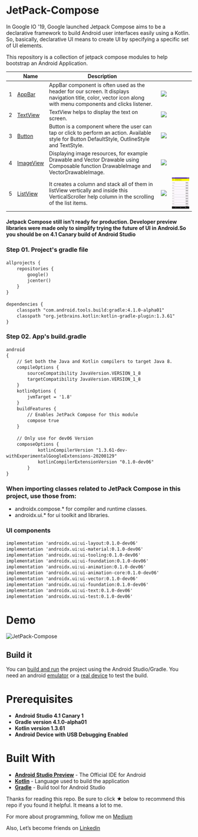# JetPack-Compose

In Google IO '19, Google launched Jetpack Compose aims to be a declarative framework to build Android user interfaces easily using a Kotlin. So, basically, declarative UI means to create UI by specifying a specific set of UI elements.

This repository is a collection of jetpack compose modules to help bootstrap an Android Application.

|   | Name  | Description  |   |   |
| ------------| ------------ | ------------ | ------------ | ------------ |
| 1  | [AppBar](https://github.com/yash786agg/JetPack-Compose/blob/master/app/src/main/java/com/app/uiComponents/AppBar.kt) | AppBar component is often used as the header for our screen. It displays navigation title, color, vector icon along with menu components and clicks listener.  | ![](https://imgur.com/WGptKNg.png)  |   |
| 2  | [TextView](https://github.com/yash786agg/JetPack-Compose/blob/master/app/src/main/java/com/app/uiComponents/TextView.kt) | TextView helps to display the text on screen.  | ![](https://i.imgur.com/TdwFITY.png)  |   |
| 3  | [Button](https://github.com/yash786agg/JetPack-Compose/blob/master/app/src/main/java/com/app/uiComponents/Button.kt) | Button is a component where the user can tap or click to perform an action. Available style for Button DefaultStyle, OutlineStyle and TextStyle. | ![](https://imgur.com/7n8DmXj.png)  |   |
| 4  | [ImageView](https://github.com/yash786agg/JetPack-Compose/blob/master/app/src/main/java/com/app/uiComponents/ImageView.kt) | Displaying image resources, for example Drawable and Vector Drawable using Composable function DrawableImage and VectorDrawableImage. | ![](https://imgur.com/MHd7HOY.png)  |   |
| 5  | [ListView](https://github.com/yash786agg/JetPack-Compose/blob/master/app/src/main/java/com/app/uiComponents/ListView.kt)  | It creates a column and stack all of them in listView vertically and inside this VerticalScroller help column in the scrolling of the list items. | ![](https://imgur.com/QuzUB6i.png)  | ![](demo_files/listview_demo.gif)  |

#### Jetpack Compose still isn’t ready for production. Developer preview libraries were made only to simplify trying the future of UI in Android.So you should be on 4.1 Canary build of Android Studio

### Step 01. Project's gradle file

    allprojects {
        repositories {
            google()
            jcenter()
        }
    }
    
    dependencies {
        classpath "com.android.tools.build:gradle:4.1.0-alpha01"
        classpath "org.jetbrains.kotlin:kotlin-gradle-plugin:1.3.61"
    }
    
### Step 02. App's build.gradle

    android 
    {
        // Set both the Java and Kotlin compilers to target Java 8.
        compileOptions {
            sourceCompatibility JavaVersion.VERSION_1_8
            targetCompatibility JavaVersion.VERSION_1_8
        }
        kotlinOptions {
            jvmTarget = '1.8'
        }
        buildFeatures {
            // Enables JetPack Compose for this module
            compose true
        }

        // Only use for dev06 Version
        composeOptions {
                kotlinCompilerVersion "1.3.61-dev-withExperimentalGoogleExtensions-20200129"
                kotlinCompilerExtensionVersion "0.1.0-dev06"
            }
    }
    
### When importing classes related to JetPack Compose in this project, use those from:

* androidx.compose.* for compiler and runtime classes.
* androidx.ui.* for ui toolkit and libraries.
   
 ### UI components
 
    implementation 'androidx.ui:ui-layout:0.1.0-dev06'
    implementation 'androidx.ui:ui-material:0.1.0-dev06'
    implementation 'androidx.ui:ui-tooling:0.1.0-dev06'
    implementation 'androidx.ui:ui-foundation:0.1.0-dev06'
    implementation 'androidx.ui:ui-animation:0.1.0-dev06'
    implementation 'androidx.ui:ui-animation-core:0.1.0-dev06'
    implementation 'androidx.ui:ui-vector:0.1.0-dev06'
    implementation 'androidx.ui:ui-foundation:0.1.0-dev06'
    implementation 'androidx.ui:ui-text:0.1.0-dev06'
    implementation 'androidx.ui:ui-test:0.1.0-dev06'
    
# Demo
![JetPack-Compose](demo_files/jetpack_compose_demo.gif)

## Build it

You can [build and run](https://developer.android.com/studio/run) the project using the Android
Studio/Gradle. You need an android [emulator](https://developer.android.com/studio/run/emulator)
or a [real device](https://developer.android.com/studio/run/device) to test the build.


# Prerequisites
* __Android Studio 4.1 Canary 1__
* __Gradle version 4.1.0-alpha01__
* __Kotlin version 1.3.61__
* __Android Device with USB Debugging Enabled__

# Built With

* __[Android Studio Preview](https://developer.android.com/studio/preview)__ - The Official IDE for Android
* __[Kotlin](https://developer.android.com/kotlin)__ - Language used to build the application
* __[Gradle](https://gradle.org)__ - Build tool for Android Studio

Thanks for reading this repo. Be sure to click ★ below to recommend this repo if you found it helpful. It means a lot to me.

For more about programming, follow me on [Medium](https://medium.com/@yash786agg)

Also, Let’s become friends on [Linkedin](http://bit.ly/24t4EVI)    
 
